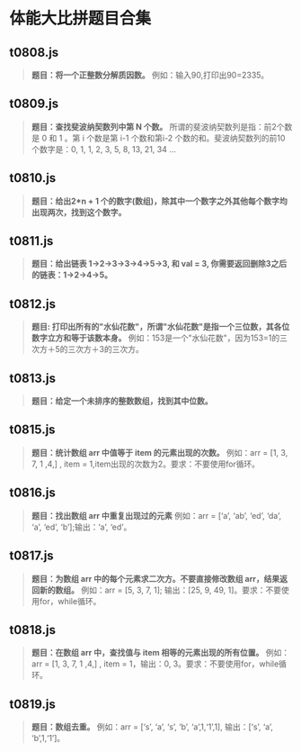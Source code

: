 # 体能大比拼题目合集
## t0808.js
> **题目：将一个正整数分解质因数。**
> 例如：输入90,打印出90=2335。
## t0809.js
> **题目：查找斐波纳契数列中第 N 个数。**
> 所谓的斐波纳契数列是指：前2个数是 0 和 1 。第 i 个数是第 i-1 个数和第i-2 个数的和。斐波纳契数列的前10个数字是：0, 1, 1, 2, 3, 5, 8, 13, 21, 34 …
## t0810.js
> **题目：给出2*n + 1 个的数字(数组)，除其中一个数字之外其他每个数字均出现两次，找到这个数字。**
## t0811.js
> **题目：给出链表 1->2->3->3->4->5->3, 和 val = 3, 你需要返回删除3之后的链表：1->2->4->5。**
## t0812.js
> **题目: 打印出所有的"水仙花数"，所谓"水仙花数"是指一个三位数，其各位数字立方和等于该数本身。** 例如：153是一个"水仙花数"，因为153=1的三次方＋5的三次方＋3的三次方。
## t0813.js
> **题目：给定一个未排序的整数数组，找到其中位数。**
## t0815.js
> **题目：统计数组 arr 中值等于 item 的元素出现的次数。** 例如：arr = [1, 3, 7, 1 ,4,] , item = 1,item出现的次数为2。要求：不要使用for循环。
## t0816.js
> **题目：找出数组 arr 中重复出现过的元素** 例如：arr = [‘a’, ‘ab’, ‘ed’, ‘da’, ‘a’, ‘ed’, ‘b’];输出：‘a’, ‘ed’。
## t0817.js
> **题目：为数组 arr 中的每个元素求二次方。不要直接修改数组 arr，结果返回新的数组。** 例如：arr = [5, 3, 7, 1]; 输出：[25, 9, 49, 1]。要求：不要使用for，while循环。
## t0818.js
> **题目：在数组 arr 中，查找值与 item 相等的元素出现的所有位置。** 例如：arr = [1, 3, 7, 1 ,4,] , item = 1，输出：0, 3。要求：不要使用for，while循环。
## t0819.js
> **题目：数组去重。** 例如：arr = [‘s’, ‘a’, ‘s’, ‘b’, ‘a’,1,‘1’,1], 输出：[‘s’, ‘a’, ‘b’,1,‘1’]。
